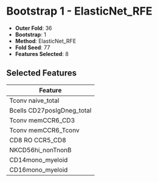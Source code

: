 # Bootstrap 1 - ElasticNet_RFE

- **Outer Fold**: 36
- **Bootstrap**: 1
- **Method**: ElasticNet_RFE
- **Fold Seed**: 77
- **Features Selected**: 8

## Selected Features

| Feature |
|---------|
| Tconv naive_total |
| Bcells CD27posIgDneg_total |
| Tconv memCCR6_CD3 |
| Tconv memCCR6_Tconv |
| CD8 RO CCR5_CD8 |
| NKCD56hi_nonTnonB |
| CD14mono_myeloid |
| CD16mono_myeloid |
